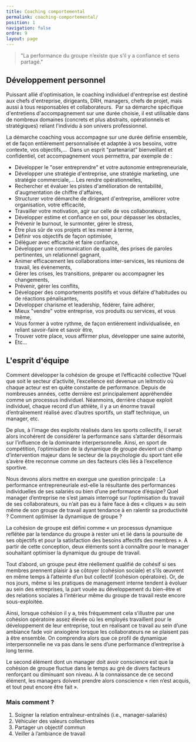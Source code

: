 ```yaml
---
title: Coaching comportemental
permalink: coaching-comportemental/
position: 1
navigation: false
ordre: 9
layout: page
---
```


> "La performance du groupe n’existe que s’il y a confiance et sens partagé."

## Développement personnel

Puissant allié d'optimisation, le coaching individuel d'entreprise est destiné aux chefs d'entreprise, dirigeants, DRH, managers, chefs de projet, mais aussi à tous responsables et collaborateurs.
​
Par sa démarche spécifique d'entretiens d'accompagnement sur une durée choisie, il est utilisable dans de nombreux domaines (concrets et plus abstraits, opérationnels et stratégiques) reliant l'individu à son univers professionnel.

La démarche coaching vous accompagne sur une durée définie ensemble, et de façon entièrement personnalisée et adaptée à vos besoins, votre contexte, vos objectifs,…
​
Dans un esprit "partenariat" bienveillant et confidentiel, cet accompagnement vous permettra, par exemple de :

 - Développer le "oser entreprendre" et votre autonomie entrepreneuriale,
 - Développer une stratégie d'entreprise, une stratégie marketing, une stratégie commerciale,… Les rendre opérationnelles,
 - Rechercher et évaluer les pistes d'amélioration de rentabilité, d'augmentation de chiffre d'affaires,
 - Structurer votre démarche de dirigeant d'entreprise, améliorer votre organisation, votre efficacité,
 - Travailler votre motivation, agir sur celle de vos collaborateurs,
 - Développer estime et confiance en soi, pour dépasser les obstacles,
 - Prévenir le burnout, le surmonter, gérer le stress,
 - Être plus sûr de vos projets et les mener à terme,
 - Définir vos objectifs de façon optimisée,
 - Déléguer avec efficacité et faire confiance,
 - Développer une communication de qualité, des prises de paroles pertinentes, un relationnel gagnant,
 - Animer efficacement les collaborations inter-services, les réunions de travail, les évènements,
 - Gérer les crises, les transitions, préparer ou accompagner les changements,
 - Prévenir, gérer les conflits,
 - Développer des comportements positifs et vous défaire d'habitudes ou de réactions pénalisantes,
 - Développer charisme et leadership, fédérer, faire adhérer,
 - Mieux "vendre" votre entreprise, vos produits ou services, et vous même,
 - Vous former à votre rythme, de façon entièrement individualisée, en reliant savoir-faire et savoir être,
 - Trouver votre place, vous affirmer plus, développer une saine autorité,
 - Etc…

## L'esprit d'équipe

Comment développer la cohésion de groupe et l’efficacité collective ?
​
Quel que soit le secteur d’activité, l’excellence est devenue un leitmotiv où chaque acteur est en quête constante de performance. Depuis de nombreuses années, cette dernière est principalement appréhendée comme un processus individuel. Néanmoins, derrière chaque exploit individuel, chaque record d’un athlète, il y a un énorme travail d’entraînement réalisé avec d’autres sportifs, un staff technique, un manager, etc. 

De plus, à l’image des exploits réalisés dans les sports collectifs, il serait alors incohérent de considérer la performance sans s’attarder désormais sur l’influence de la dominante interpersonnelle. Ainsi, en sport de compétition, l’optimisation de la dynamique de groupe devient un champ d’intervention majeur dans le secteur de la psychologie du sport tant elle s’avère être reconnue comme un des facteurs clés liés à l’excellence sportive.
 
Nous devons alors mettre en exergue une question principale : La performance entrepreneuriale est-elle la résultante des performances individuelles de ses salariés ou bien d’une performance d’équipe? Quel manager d’entreprise ne s’est jamais interrogé sur l’optimisation du travail de ses collaborateurs, ou n’ait pas eu à faire face à des « cliques » au sein même de son groupe de travail ayant tendance à en ralentir sa productivité ? 
Comment optimiser la dynamique de groupe ?
 
La cohésion de groupe est défini comme « un processus dynamique reflétée par la tendance du groupe à rester uni et lié dans la poursuite de ses objectifs et pour la satisfaction des besoins affectifs des membres ». 
A partir de cette conception, deux éléments sont à connaître pour le manager souhaitant optimiser la dynamique du groupe de travail.

Tout d’abord, un groupe peut être réellement qualifié de cohésif si ses membres prennent plaisir à se côtoyer (cohésion sociale) et s’ils œuvrent en même temps à l’atteinte d’un but collectif (cohésion opératoire). Or, de nos jours, même si les pratiques de management interne tendent à évoluer au sein des entreprises, la part vouée au développement du bien-être et des relations sociales à l’intérieur même du groupe de travail reste encore sous-exploitée. 

Ainsi, lorsque cohésion il y a, très fréquemment cela s’illustre par une cohésion opératoire assez élevée où les employés travaillent pour le développement de leur entreprise, tout en réalisant ce travail au sein d’une ambiance fade voir anxiogène lorsque les collaborateurs ne se plaisent pas à être ensemble. On comprendra alors que ce profil de dynamique interpersonnelle ne va pas dans le sens d’une performance d’entreprise à long terme.
 
 
Le second élément dont un manager doit avoir conscience est que la cohésion de groupe fluctue dans le temps au gré de divers facteurs renforçant ou diminuant son niveau. A la connaissance de ce second élément, les managers doivent prendre alors conscience « rien n’est acquis, et tout peut encore être fait ». 

### Mais comment ? ###
 
 1. Soigner la relation entraîneur-entraînés (i.e., manager-salariés)
 2. Véhiculer des valeurs collectives
 3. Partager un objectif commun
 4. Veiller à l’ambiance de travail



